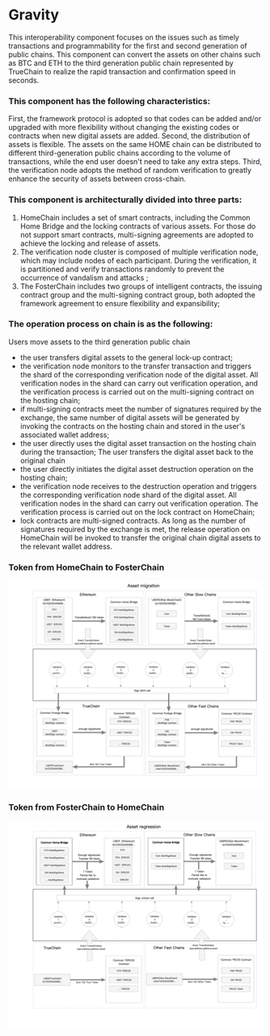 # Gravity 

This interoperability component focuses on the issues such as timely transactions and programmability for the first and second generation of public chains. This component can convert the assets on other chains such as BTC and ETH to the third generation public chain represented by TrueChain to realize the rapid transaction and confirmation speed in seconds.



### This component has the following characteristics:
First, the framework protocol is adopted so that codes can be added and/or upgraded  with more flexibility without changing the existing codes or contracts when new digital assets are added.
Second, the distribution of assets is flexible.  The assets on the same HOME chain can be distributed to different third-generation public chains according to the volume of transactions, while the end user doesn't need to take any extra steps.
Third, the verification node adopts the method of random verification to greatly enhance the security of assets between cross-chain.


### This component is architecturally divided into three parts:
1. HomeChain includes a set of smart contracts, including the Common Home Bridge and the locking contracts of various assets. For those do not support smart contracts, multi-signing agreements are adopted to achieve the locking and release of assets.
2. The verification node cluster is composed of multiple verification node, which may include nodes of each participant. During the verification, it is partitioned and verify transactions randomly to prevent the occurrence of vandalism and attacks ;
3. The FosterChain includes two groups of intelligent contracts, the issuing contract group and the multi-signing contract group, both adopted the framework agreement to ensure flexibility and expansibility;



### The operation process on chain is as the following:
Users move assets to the third generation public chain
* the user transfers digital assets to the general lock-up contract;
* the verification node monitors to the transfer transaction and triggers the shard of the corresponding verification node of the digital asset. All verification nodes in the shard can carry out verification operation, and the verification process is carried out on the multi-signing contract on the hosting chain;
* if multi-signing contracts meet the number of signatures required by the exchange, the same number of digital assets will be generated by invoking the contracts on the hosting chain and stored in the user's associated wallet address;
* the user directly uses the digital asset transaction on the hosting chain during the transaction;
The user transfers the digital asset back to the original chain
* the user directly initiates the digital asset destruction operation on the hosting chain;
* the verification node receives to the destruction operation and triggers the corresponding verification node shard of the digital asset. All verification nodes in the shard can carry out verification operation. The verification process is carried out on the lock contract on HomeChain;
* lock contracts are multi-signed contracts. As long as the number of signatures required by the exchange is met, the release operation on HomeChain will be invoked to transfer the original chain digital assets to the relevant wallet address.

### Token from HomeChain to FosterChain
![Home to Foster](./docs/Gravity_Asset_migration.jpg)

### Token from FosterChain to HomeChain
![Foster to Home](./docs/Gravity_Asset_regression.png)
